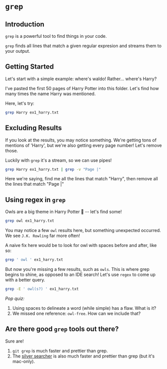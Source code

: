 # `grep`

## Introduction

`grep` is a powerful tool to find things in your code.

`grep` finds all lines that match a given regular expresion and streams them to your output.


## Getting Started

Let's start with a simple example: where's waldo! Rather... where's Harry?

I've pasted the first 50 pages of Harry Potter into this folder. Let's find how many times the name Harry was mentioned.

Here, let's try:

```bash
grep Harry ex1_harry.txt
```

## Excluding Results

If you look at the results, you may notice something. We're getting tons of mentions of 'Harry', but we're also getting every page number! Let's remove those.

Luckily with `grep` it's a stream, so we can use pipes!

```bash
grep Harry ex1_harry.txt | grep -v "Page |"
```

Here we're saying, find me all the lines that match "Harry", then remove all the lines that match "Page |"

## Using regex in `grep`

Owls are a big theme in Harry Potter 🦉 -- let's find some!

```bash
grep owl ex1_harry.txt
```

You may notice a few `owl` results here, but something unexpected occurred. We see `J.K. Rowling` far more often!

A naive fix here would be to look for owl with spaces before and after, like so:

```bash
grep ' owl ' ex1_harry.txt
```

But now you're missing a few results, such as `owls`. This is where grep begins to shine, as opposed to an IDE search! Let's use `regex` to come up with a better query.

```bash
grep -E ' owl(s?) ' ex1_harry.txt
```

*Pop quiz:*

1. Using spaces to delineate a word (while simple) has a flaw. What is it?
2. We missed one reference: `owl-free`. How can we include that?

## Are there good `grep` tools out there?

Sure are!

1. `git grep` is much faster and prettier than grep.
2. The [silver searcher](https://github.com/ggreer/the_silver_searcher) is also much faster and prettier than grep (but it's mac-only).
